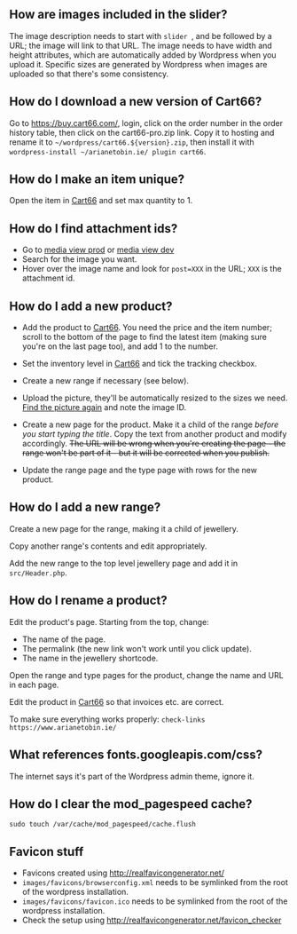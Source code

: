 ## How are images included in the slider?

The image description needs to start with `slider `, and be followed by a URL;
the image will link to that URL.  The image needs to have width and height
attributes, which are automatically added by Wordpress when you upload it.
Specific sizes are generated by Wordpress when images are uploaded so that
there's some consistency.

## How do I download a new version of Cart66?

Go to https://buy.cart66.com/, login, click on the order number in the order
history table, then click on the cart66-pro.zip link.  Copy it to hosting and
rename it to `~/wordpress/cart66.${version}.zip`, then install it with
`wordpress-install ~/arianetobin.ie/ plugin cart66`.

## How do I make an item unique?

Open the item in
[Cart66](https://www.arianetobin.ie/wp-admin/admin.php?page=cart66-products) and
set max quantity to 1.

## How do I find attachment ids?

*   Go to [media view
    prod](https://www.arianetobin.ie/wp-admin/upload.php?mode=list) or [media
    view dev](https://dev.arianetobin.ie/wp-admin/upload.php?mode=list)
*   Search for the image you want.
*   Hover over the image name and look for `post=XXX` in the URL; `XXX` is the
    attachment id.

## How do I add a new product?

*   Add the product to
    [Cart66](https://www.arianetobin.ie/wp-admin/admin.php?page=cart66-products).
    You need the price and the item number; scroll to the bottom of the page to
    find the latest item (making sure you're on the last page too), and add 1 to
    the number.

*   Set the inventory level in
    [Cart66](https://www.arianetobin.ie/wp-admin/admin.php?page=cart66-inventory)
    and tick the tracking checkbox.

*   Create a new range if necessary (see below).

*   Upload the picture, they'll be automatically resized to the sizes we need.
    [Find the picture again](https://www.arianetobin.ie/wp-admin/upload.php) and
    note the image ID.

*   Create a new page for the product.  Make it a child of the range *before you
    start typing the title*.  Copy the text from another product and modify
    accordingly.  ~~The URL will be wrong when you're creating the page - the
    range won't be part of it - but it will be corrected when you publish.~~

*    Update the range page and the type page with rows for the new product.

## How do I add a new range?

Create a new page for the range, making it a child of jewellery.

Copy another range's contents and edit appropriately.

Add the new range to the top level jewellery page and add it in
`src/Header.php`.

## How do I rename a product?

Edit the product's page.  Starting from the top, change:
*   The name of the page.
*   The permalink (the new link won't work until you click update).
*   The name in the jewellery shortcode.

Open the range and type pages for the product, change the name and URL in each
page.

Edit the product in
[Cart66](https://www.arianetobin.ie/wp-admin/admin.php?page=cart66-products) so
that invoices etc. are correct.

To make sure everything works properly:
`check-links https://www.arianetobin.ie/`

## What references fonts.googleapis.com/css?

The internet says it's part of the Wordpress admin theme, ignore it.

## How do I clear the mod_pagespeed cache?

`sudo touch /var/cache/mod_pagespeed/cache.flush`

## Favicon stuff

*   Favicons created using http://realfavicongenerator.net/
*   `images/favicons/browserconfig.xml` needs to be symlinked from the root of
    the wordpress installation.
*   `images/favicons/favicon.ico` needs to be symlinked from the root of the
    wordpress installation.
*   Check the setup using http://realfavicongenerator.net/favicon_checker
